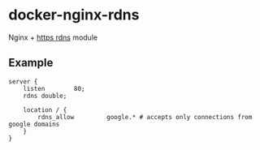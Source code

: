 # docker-nginx-rdns

Nginx + [https rdns](https://github.com/flant/nginx-http-rdns) module

## Example 
```
server {
    listen        80;
    rdns double;

    location / {
        rdns_allow         google.* # accepts only connections from google domains
    }
}
```
